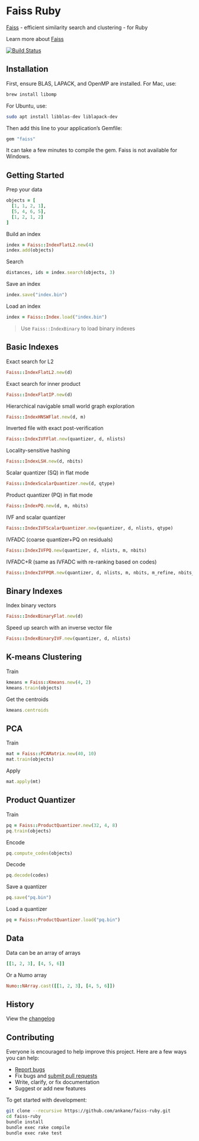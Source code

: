 # Faiss Ruby

[Faiss](https://github.com/facebookresearch/faiss) - efficient similarity search and clustering - for Ruby

Learn more about [Faiss](https://engineering.fb.com/data-infrastructure/faiss-a-library-for-efficient-similarity-search/)

[![Build Status](https://github.com/ankane/faiss-ruby/workflows/build/badge.svg?branch=master)](https://github.com/ankane/faiss-ruby/actions)

## Installation

First, ensure BLAS, LAPACK, and OpenMP are installed. For Mac, use:

```sh
brew install libomp
```

For Ubuntu, use:

```sh
sudo apt install libblas-dev liblapack-dev
```

Then add this line to your application’s Gemfile:

```ruby
gem "faiss"
```

It can take a few minutes to compile the gem. Faiss is not available for Windows.

## Getting Started

Prep your data

```ruby
objects = [
  [1, 1, 2, 1],
  [5, 4, 6, 5],
  [1, 2, 1, 2]
]
```

Build an index

```ruby
index = Faiss::IndexFlatL2.new(4)
index.add(objects)
```

Search

```ruby
distances, ids = index.search(objects, 3)
```

Save an index

```ruby
index.save("index.bin")
```

Load an index

```ruby
index = Faiss::Index.load("index.bin")
```

> Use `Faiss::IndexBinary` to load binary indexes

## Basic Indexes

Exact search for L2

```rb
Faiss::IndexFlatL2.new(d)
```

Exact search for inner product

```rb
Faiss::IndexFlatIP.new(d)
```

Hierarchical navigable small world graph exploration

```rb
Faiss::IndexHNSWFlat.new(d, m)
```

Inverted file with exact post-verification

```rb
Faiss::IndexIVFFlat.new(quantizer, d, nlists)
```

Locality-sensitive hashing

```rb
Faiss::IndexLSH.new(d, nbits)
```

Scalar quantizer (SQ) in flat mode

```rb
Faiss::IndexScalarQuantizer.new(d, qtype)
```

Product quantizer (PQ) in flat mode

```rb
Faiss::IndexPQ.new(d, m, nbits)
```

IVF and scalar quantizer

```rb
Faiss::IndexIVFScalarQuantizer.new(quantizer, d, nlists, qtype)
```

IVFADC (coarse quantizer+PQ on residuals)

```rb
Faiss::IndexIVFPQ.new(quantizer, d, nlists, m, nbits)
```

IVFADC+R (same as IVFADC with re-ranking based on codes)

```rb
Faiss::IndexIVFPQR.new(quantizer, d, nlists, m, nbits, m_refine, nbits_refine)
```

## Binary Indexes

Index binary vectors

```rb
Faiss::IndexBinaryFlat.new(d)
```

Speed up search with an inverse vector file

```rb
Faiss::IndexBinaryIVF.new(quantizer, d, nlists)
```

## K-means Clustering

Train

```ruby
kmeans = Faiss::Kmeans.new(4, 2)
kmeans.train(objects)
```

Get the centroids

```ruby
kmeans.centroids
```

## PCA

Train

```ruby
mat = Faiss::PCAMatrix.new(40, 10)
mat.train(objects)
```

Apply

```ruby
mat.apply(mt)
```

## Product Quantizer

Train

```ruby
pq = Faiss::ProductQuantizer.new(32, 4, 8)
pq.train(objects)
```

Encode

```ruby
pq.compute_codes(objects)
```

Decode

```ruby
pq.decode(codes)
```

Save a quantizer

```ruby
pq.save("pq.bin")
```

Load a quantizer

```ruby
pq = Faiss::ProductQuantizer.load("pq.bin")
```

## Data

Data can be an array of arrays

```ruby
[[1, 2, 3], [4, 5, 6]]
```

Or a Numo array

```ruby
Numo::NArray.cast([[1, 2, 3], [4, 5, 6]])
```

## History

View the [changelog](https://github.com/ankane/faiss-ruby/blob/master/CHANGELOG.md)

## Contributing

Everyone is encouraged to help improve this project. Here are a few ways you can help:

- [Report bugs](https://github.com/ankane/faiss-ruby/issues)
- Fix bugs and [submit pull requests](https://github.com/ankane/faiss-ruby/pulls)
- Write, clarify, or fix documentation
- Suggest or add new features

To get started with development:

```sh
git clone --recursive https://github.com/ankane/faiss-ruby.git
cd faiss-ruby
bundle install
bundle exec rake compile
bundle exec rake test
```
